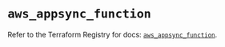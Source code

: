 # `aws_appsync_function`

Refer to the Terraform Registry for docs: [`aws_appsync_function`](https://registry.terraform.io/providers/hashicorp/aws/5.94.0/docs/resources/appsync_function).
